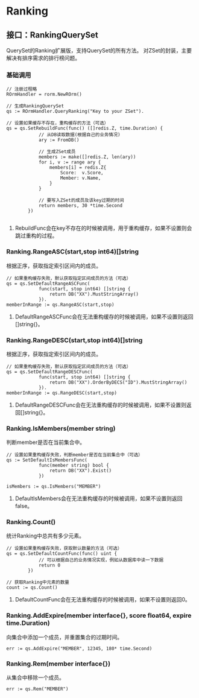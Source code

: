 # Ranking

## 接口：RankingQuerySet

QuerySet的Ranking扩展版，支持QuerySet的所有方法。
对ZSet的封装，主要解决有排序需求的排行榜问题。

### 基础调用

```golang
// 注册过程略
ROrmHandler = rorm.NewROrm()

// 生成RankingQuerySet
qs := ROrmHandler.QueryRanking("Key to your ZSet").

// 设置如果缓存不存在，重构缓存的方法（可选）
qs = qs.SetRebuildFunc(func() ([]redis.Z, time.Duration) {
			// 从DB读取数据(根据自己的业务情况)
			ary := FromDB()

			// 生成ZSet成员
			members := make([]redis.Z, len(ary))
			for i, v := range ary {
				members[i] = redis.Z{
					Score:  v.Score,
					Member: v.Name,
				}
			}

			// 要写入ZSet的成员及该key过期的时间
			return members, 30 *time.Second
		})


```

1. RebuildFunc会在key不存在的时候被调用，用于重构缓存，如果不设置则会跳过重构的过程。

### Ranking.RangeASC(start,stop int64)[]string

根据正序，获取指定索引区间内的成员。

```golang
// 如果重构缓存失败，默认获取指定区间成员的方法（可选）
qs = qs.SetDefaultRangeASCFunc(
			func(start, stop int64) []string {
				return DB("XX").MustStringArray()
			}).
memberInRange := qs.RangeASC(start,stop)
```

1. DefaultRangeASCFunc会在无法重构缓存的时候被调用，如果不设置则返回[]string{}。

### Ranking.RangeDESC(start,stop int64)[]string

根据正序，获取指定索引区间内的成员。

```golang
// 如果重构缓存失败，默认获取指定区间成员的方法（可选）
qs = qs.SetDefaultRangeDESCFunc(
			func(start, stop int64) []string {
				return DB("XX").OrderByDECS("ID").MustStringArray()
			}).
memberInRange := qs.RangeDESC(start,stop)
```

1. DefaultRangeDESCFunc会在无法重构缓存的时候被调用，如果不设置则返回[]string{}。

### Ranking.IsMembers(member string)

判断member是否在当前集合中。

```golang
// 设置如果重构缓存失败，判断member是否在当前集合中（可选）
qs := SetDefaultIsMembersFunc(
			func(member string) bool {
				return DB("XX").Exist()
			})

isMembers := qs.IsMembers("MEMBER")
```

1. DefaultIsMembers会在无法重构缓存的时候被调用，如果不设置则返回false。

### Ranking.Count()

统计Ranking中总共有多少元素。

```golang
// 设置如果重构缓存失败，获取默认数量的方法（可选）
qs = qs.SetDefaultCountFunc(func() uint {
			// 可以根据自己的业务情况实现，例如从数据库中读一下数据
			return 0
		})

// 获取Ranking中元素的数量
count := qs.Count()
```

1. DefaultCountFunc会在无法重构缓存的时候被调用，如果不设置则返回0。

### Ranking.AddExpire(member interface{}, score float64, expire time.Duration)

向集合中添加一个成员，并重置集合的过期时间。

```
err := qs.AddExpire("MEMBER", 12345, 180* time.Second)
```

### Ranking.Rem(member interface{})

从集合中移除一个成员。

```
err := qs.Rem("MEMBER")
```